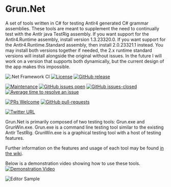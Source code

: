 # Grun.Net

A set of tools written in C# for testing Antlr4 generated C# grammar assemblies. 
These tools are meant to supplement the need to continually test with the Antlr java TestRig assembly.
If you want support for the Antlr4.Runtime assembly, install version 1.3.23320.0.  If you want support for the Antlr4.Runtime.Standard assembly, then install 2.0.23321.1 instead.
You may install both versions together if needed, the 2.x runtime standard versions will install alongside the original without issues.
In the future I will work on a version that supports both dynamically, but the current design of the app makes this impossible.

![.Net Framework CI](https://github.com/wiredwiz/Grun.Net/workflows/.Net%20Framework%20CI/badge.svg)
[![License](https://img.shields.io/badge/license-BSD-blue.svg)](https://raw.githubusercontent.com/wiredwiz/Grun.Net/master/LICENSE)
[![GitHub release](https://img.shields.io/github/release/wiredwiz/Grun.Net.svg)](https://github.com/wiredwiz/Grun.Net/releases/)

[![Maintenance](https://img.shields.io/badge/Maintained%3F-yes-green.svg)](https://GitHub.com/wiredwiz/Grun.Net/graphs/commit-activity)
[![GitHub issues open](https://img.shields.io/github/issues/wiredwiz/Grun.Net.svg?maxAge=60)](https://github.com/wiredwiz/Grun.Net/issues)
[![GitHub issues-closed](https://img.shields.io/github/issues-closed/wiredwiz/Grun.Net.svg)](https://GitHub.com/wiredwiz/Grun.Net/issues?q=is%3Aissue+is%3Aclosed)
[![Average time to resolve an issue](http://isitmaintained.com/badge/resolution/wiredwiz/Grun.Net.svg)](http://isitmaintained.com/project/wiredwiz/Grun.Net "Average time to resolve an issue")

[![PRs Welcome](https://img.shields.io/badge/PRs-welcome-brightgreen.svg?style=flat-square)](http://makeapullrequest.com)
[![GitHub pull-requests](https://img.shields.io/github/issues-pr/wiredwiz/Grun.Net.svg)](https://GitHub.com/wiredwiz/Grun.Net/pulls/)

[![Twitter URL](https://img.shields.io/twitter/url/http/shields.io.svg?label=Tweet%20me&style=social)](https://twitter.com/intent/tweet?screen_name=wiredwiz)

Grun.Net is primarily composed of two testing tools: Grun.exe and GrunWin.exe.
Grun.exe is a command line testing tool similar to the existing Antlr TestRig.
GrunWin.exe is a graphical testing tool with a host of testing features.

Further information on the features and usage of each tool may be found 
[in the wiki](https://github.com/wiredwiz/Grun.Net/wiki).

Below is a demonstration video showing how to use these tools.
[![Demonstration Video](http://img.youtube.com/vi/fFBz6Fey6Pk/0.jpg)](https://www.youtube.com/watch?v=fFBz6Fey6Pk)

![Editor Sample](https://github.com/wiredwiz/Grun.Net/blob/assets/Assets/GrunWinExample.GIF?raw=true)
